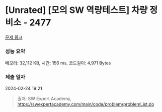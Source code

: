 # [Unrated] [모의 SW 역량테스트] 차량 정비소 - 2477 

[문제 링크](https://swexpertacademy.com/main/code/problem/problemDetail.do?contestProbId=AV6c6bgaIuoDFAXy) 

### 성능 요약

메모리: 32,112 KB, 시간: 156 ms, 코드길이: 4,971 Bytes

### 제출 일자

2024-02-24 19:21



> 출처: SW Expert Academy, https://swexpertacademy.com/main/code/problem/problemList.do